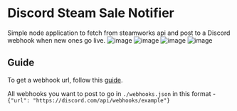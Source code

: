 # Discord Steam Sale Notifier
Simple node application to fetch from steamworks api and post to a Discord webhook when new ones go live.
![image](https://user-images.githubusercontent.com/51772450/208270334-23e44856-507f-4ad0-b1f0-cd2279437d3c.png)
![image](https://user-images.githubusercontent.com/51772450/208270444-4c853785-1371-486e-b6a2-febc6731dd7d.png)
![image](https://user-images.githubusercontent.com/51772450/208270450-42732571-6435-435a-9d1a-71eeceffa610.png)
![image](https://user-images.githubusercontent.com/51772450/208270233-e583a5df-1b01-4583-8656-13f8ccf7412a.png)


## Guide 

To get a webhook url, follow this [guide](https://docs.github.com/en/developers/webhooks-and-events/webhooks/creating-webhooks).

All webhooks you want to post to go in ``./webhooks.json`` in this format -\
``{"url": "https://discord.com/api/webhooks/example"}``
